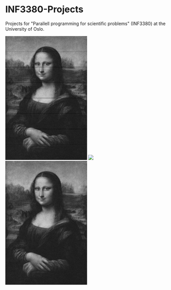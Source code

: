 # INF3380-Projects
Projects for "Parallell programming for scientific problems" (INF3380) at the University of Oslo.

<img src="https://github.com/jostbr/INF3380-Projects/blob/master/projects/project1/parallel/MonaLisa_PARTIONING_ILLUSTRATION.jpg" width="256"> <img src="https://github.com/jostbr/INF3380-Projects/blob/master/projects/project1/parallel/MonaLisa_NOISY.jpg" width="256"> <img src="https://github.com/jostbr/INF3380-Projects/blob/master/projects/project1/parallel/MonaLisa_DENOISED_PARALLEL.jpg" width="256">
